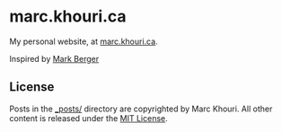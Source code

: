 # marc.khouri.ca

My personal website, at [marc.khouri.ca](https://marc.khouri.ca).

Inspired by [Mark Berger](https://github.com/mark-berger/mark-berger.github.io)

## License

Posts in the [_posts/](_posts/) directory are copyrighted by Marc Khouri. All other content is released under the [MIT License](http://www.opensource.org/licenses/MIT).